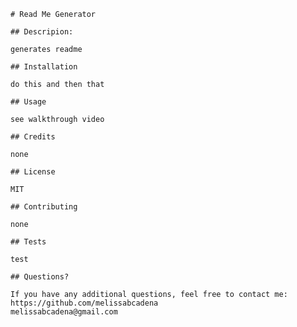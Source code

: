 
    # Read Me Generator

    ## Descripion: 
    
    generates readme

    ## Installation

    do this and then that

    ## Usage

    see walkthrough video

    ## Credits

    none

    ## License

    MIT

    ## Contributing

    none

    ## Tests

    test

    ## Questions? 

    If you have any additional questions, feel free to contact me: 
    https://github.com/melissabcadena 
    melissabcadena@gmail.com

    